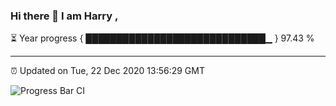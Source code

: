 ### Hi there 👋 I am Harry , 

⏳ Year progress { █████████████████████████████▁ } 97.43 %

---

⏰ Updated on Tue, 22 Dec 2020 13:56:29 GMT

![Progress Bar CI](https://github.com/duykhang68/duykhang68/workflows/Progress%20Bar%20CI/badge.svg)
